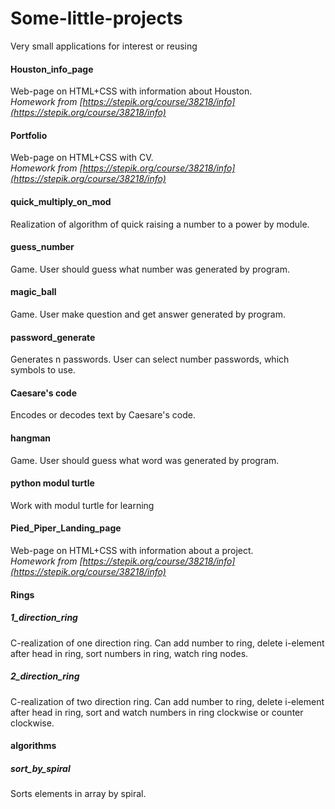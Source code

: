 # Some-little-projects
Very small applications for interest or reusing

#### Houston_info_page
Web-page on HTML+CSS with information about Houston.   
<i>Homework from [https://stepik.org/course/38218/info](https://stepik.org/course/38218/info) </i>
  
#### Portfolio
Web-page on HTML+CSS with CV.   
<i>Homework from [https://stepik.org/course/38218/info](https://stepik.org/course/38218/info) </i>
  
#### quick_multiply_on_mod  
Realization of algorithm of quick raising a number to a power by module.   
  
#### guess_number  
Game. User should guess what number was generated by program.   
  
#### magic_ball  
Game. User make question and get answer generated by program.   
  
#### password_generate  
Generates n passwords. User can select number passwords, which symbols to use.   
  
#### Caesare's code  
Encodes or decodes text by Caesare's code.  
  
#### hangman  
Game. User should guess what word was generated by program.   
  
#### python modul turtle  
Work with modul turtle for learning  
  
#### Pied_Piper_Landing_page
Web-page on HTML+CSS with information about a project.   
<i>Homework from [https://stepik.org/course/38218/info](https://stepik.org/course/38218/info) </i>

#### Rings
##### 1_direction_ring  
C-realization of one direction ring. Can add number to ring, delete i-element after head in ring, sort numbers in ring, watch ring nodes.  
##### 2_direction_ring  
C-realization of two direction ring. Can add number to ring, delete i-element after head in ring, sort and watch numbers in ring clockwise or counter clockwise.    
   
#### algorithms
##### sort_by_spiral  
Sorts elements in array by spiral.
